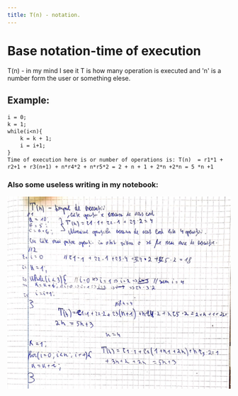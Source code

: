 ```yaml
---
title: T(n) - notation.
---
```

# Base notation-time of execution
T(n) - in my mind I see it T is how many operation is executed and 'n' is a number form the user or something elese.
## Example:
```
i = 0;
k = 1;
while(i<n){
    k = k + 1;
    i = i+1;
}
Time of execution here is or number of operations is: T(n)  = r1*1 + r2+1 + r3(n+1) + n*r4*2 + n*r5*2 = 2 + n + 1 + 2*n +2*n = 5 *n +1
```
### Also some useless writing in my notebook:
![photo](../static/img/photo_2023-02-23_11-57-34.jpg)